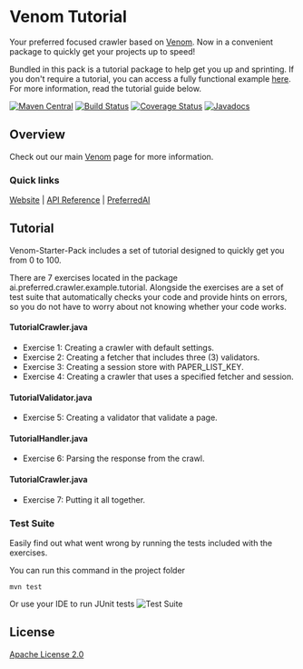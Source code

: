 # Venom Tutorial
Your preferred focused crawler based on [Venom](https://github.com/PreferredAI/Venom). 
Now in a convenient package to quickly get your projects up to speed! 

Bundled in this pack is a tutorial package to help get you up and sprinting. If you don't require a tutorial, you can access a fully functional example [here](https://github.com/PreferredAI/venom-examples).
For more information, read the tutorial guide below.

[![Maven Central](https://maven-badges.herokuapp.com/maven-central/ai.preferred/venom/badge.svg)](https://maven-badges.herokuapp.com/maven-central/ai.preferred/venom)
[![Build Status](https://travis-ci.org/PreferredAI/Venom.svg)](https://travis-ci.org/PreferredAI/Venom)
[![Coverage Status](https://coveralls.io/repos/github/PreferredAI/Venom/badge.svg)](https://coveralls.io/github/PreferredAI/Venom)
[![Javadocs](https://www.javadoc.io/badge/ai.preferred/venom.svg)](https://www.javadoc.io/doc/ai.preferred/venom)

## Overview
Check out our main [Venom](https://github.com/PreferredAI/Venom) page for more information.

### Quick links
[Website](https://venom.preferred.ai/) |
[API Reference](https://venom.preferred.ai/docs/) |
[PreferredAI](https://preferred.ai/)

## Tutorial
Venom-Starter-Pack includes a set of tutorial designed to quickly get you from 0 to 100.

There are 7 exercises located in the package ai.preferred.crawler.example.tutorial. 
Alongside the exercises are a set of test suite that automatically checks your code and provide hints on errors, 
so you do not have to worry about not knowing whether your code works.

#### TutorialCrawler.java
- Exercise 1: Creating a crawler with default settings.
- Exercise 2: Creating a fetcher that includes three (3) validators.
- Exercise 3: Creating a session store with PAPER_LIST_KEY.
- Exercise 4: Creating a crawler that uses a specified fetcher and session.

#### TutorialValidator.java
- Exercise 5: Creating a validator that validate a page.

#### TutorialHandler.java
- Exercise 6: Parsing the response from the crawl.

#### TutorialCrawler.java
- Exercise 7: Putting it all together.

### Test Suite
Easily find out what went wrong by running the tests included with the exercises.

You can run this command in the project folder
```
mvn test
```
Or use your IDE to run JUnit tests
![Test Suite](https://venom.preferred.ai/assets/Test-Suite-min259.PNG "Test Suite")

## License

[Apache License 2.0](LICENSE)

